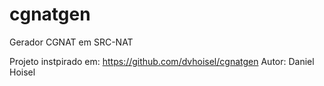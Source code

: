 # cgnatgen
Gerador CGNAT em SRC-NAT


Projeto instpirado em: https://github.com/dvhoisel/cgnatgen
Autor: Daniel Hoisel

